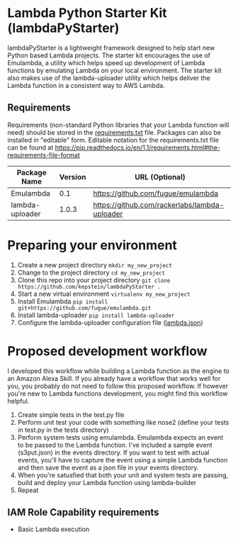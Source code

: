 # Lambda Python Starter Kit (lambdaPyStarter)

lambdaPyStarter is a lightweight framework designed to help start new Python based Lambda projects. The starter kit encourages the use of Emulambda, a utility which helps speed up development of Lambda functions by emulating Lambda on your local environment. The starter kit also makes use of the lambda-uploader utility which helps deliver the Lambda function in a consistent way to AWS Lambda.

## Requirements
Requirements (non-standard Python libraries that your Lambda function will need) should be stored in the [requirements.txt](requirements.txt) file. Packages can also be installed in "editable" form. Editable notation for the requirements.txt file can be found at https://pip.readthedocs.io/en/1.1/requirements.html#the-requirements-file-format

| Package Name | Version | URL (Optional) |
|---------------|----------------|---------------|
| Emulambda | 0.1 | https://github.com/fugue/emulambda |
| lambda-uploader | 1.0.3 | https://github.com/rackerlabs/lambda-uploader |

# Preparing your environment
1. Create a new project directory `mkdir my_new_project`
2. Change to the project directory `cd my_new_project`
3. Clone this repo into your project directory `git clone https://github.com/kepstein/lambdaPyStarter .`
4. Start a new virtual environment `virtualenv my_new_project`
5. Install Emulambda `pip install git+https://github.com/fugue/emulambda.git`
6. Install lambda-uploader `pip install lambda-uploader`
7. Configure the lambda-uploader configuration file ([lambda.json](lambda.json))

# Proposed development workflow
I developed this workflow while building a Lambda function as the engine to an Amazon Alexa Skill. If you already have a workflow that works well for you, you probably do not need to follow this proposed workflow. If however you're new to Lambda functions development, you might find this workflow helpful.

1. Create simple tests in the test.py file
2. Perform unit test your code with something like nose2 (define your tests in test.py in the tests directory)
3. Perform system tests using emulambda. Emulambda expects an event to be passed to the Lambda function. I've included a sample event (s3put.json) in the events directory. If you want to test with actual events, you'll have to capture the event using a simple Lambda function and then save the event as a json file in your events directory.
4. When you're satusfied that both your unit and system tests are passing, build and deploy your Lambda function using lambda-builder
5. Repeat

## IAM Role Capability requirements
* Basic Lambda execution
